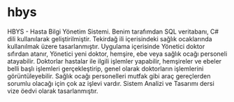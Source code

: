 # hbys
HBYS - Hasta Bilgi Yönetim Sistemi. Benim tarafımdan SQL veritabanı, C# dili kullanılarak geliştirilmiştir. Tekirdağ ili içerisindeki sağlık ocaklarında kullanılmak üzere tasarlanmıştır. Uygulama içerisinde Yönetici doktor sıfırdan atanır, Yönetici yeni doktor, hemşire, ebe veya sağlık ocağı personeli atayabilir. Doktorlar hastalar ile ilgili işlemler yapabilir, hemşireler ve ebeler belli başlı işlemleri gerçekleştirip, genel olarak doktorların işlemlerini görüntüleyebilir. Sağlık ocağı personelleri mutfak gibi araç gereçlerden sorumlu olacağı için çok az işlevi vardır. Sistem Analizi ve Tasarımı dersi vize öedvi olarak tasarlanmıştır.
